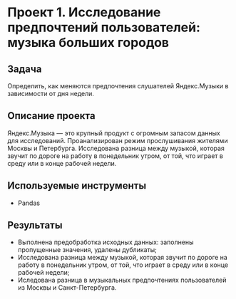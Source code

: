 # Проект 1. Исследование предпочтений пользователей: музыка больших городов

## Задача
Определить, как меняются предпочтения слушателей Яндекс.Музыки в зависимости от дня недели.

## Описание проекта
Яндекс.Музыка — это крупный продукт с огромным запасом данных для исследований. 
Проанализирован режим прослушивания жителями Москвы и Петербурга.
Исследована разница между музыкой, которая звучит по дороге на работу в понедельник утром, от той, что играет в среду или в конце рабочей недели.

## Используемые инструменты
- Pandas

## Результаты
- Выполнена предобработка исходных данных: заполнены пропущенные значения, удалены дубликаты;
- Исследована разница между музыкой, которая звучит по дороге на работу в понедельник утром, от той, что играет в среду или в конце рабочей недели;
- Иследована разница в музыкальных предпочтениях пользователей из Москвы и Санкт-Петербурга.
